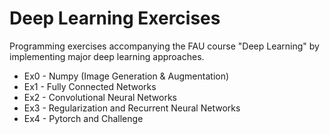 # Deep Learning Exercises
Programming exercises accompanying the FAU course "Deep Learning" by implementing major deep learning approaches.

- Ex0 - Numpy (Image Generation & Augmentation) 
- Ex1 - Fully Connected Networks
- Ex2 - Convolutional Neural Networks
- Ex3 - Regularization and Recurrent Neural Networks
- Ex4 - Pytorch and Challenge
